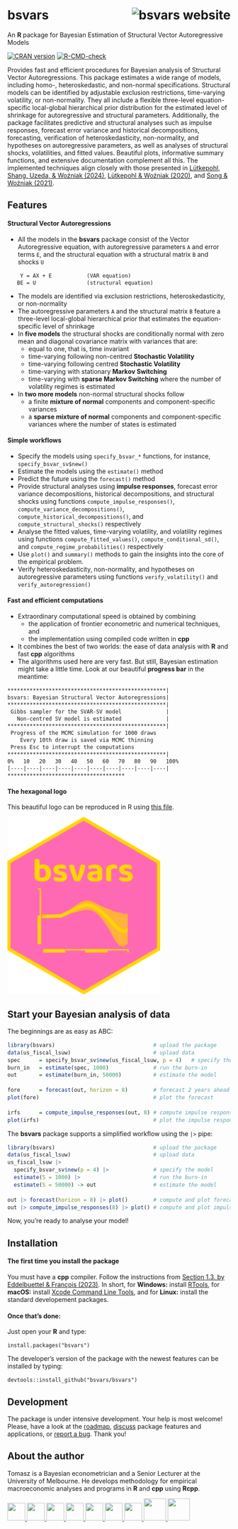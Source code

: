 
<!-- README.md is generated from README.Rmd. Please edit that file -->

# bsvars <img src="man/figures/logo.svg" align="right" padding-left="3px" alt="bsvars website" />

An **R** package for Bayesian Estimation of Structural Vector
Autoregressive Models

<!-- badges: start -->

[![CRAN
version](http://www.r-pkg.org/badges/version/bsvars)](https://CRAN.R-project.org/package=bsvars)
[![R-CMD-check](https://github.com/bsvars/bsvars/actions/workflows/R-CMD-check.yaml/badge.svg)](https://github.com/bsvars/bsvars/actions/workflows/R-CMD-check.yaml)
<!-- badges: end -->

Provides fast and efficient procedures for Bayesian analysis of
Structural Vector Autoregressions. This package estimates a wide range
of models, including homo-, heteroskedastic, and non-normal
specifications. Structural models can be identified by adjustable
exclusion restrictions, time-varying volatility, or non-normality. They
all include a flexible three-level equation-specific local-global
hierarchical prior distribution for the estimated level of shrinkage for
autoregressive and structural parameters. Additionally, the package
facilitates predictive and structural analyses such as impulse
responses, forecast error variance and historical decompositions,
forecasting, verification of heteroskedasticity, non-normality, and
hypotheses on autoregressive parameters, as well as analyses of
structural shocks, volatilities, and fitted values. Beautiful plots,
informative summary functions, and extensive documentation complement
all this. The implemented techniques align closely with those presented
in [Lütkepohl, Shang, Uzeda, & Woźniak
(2024)](https://doi.org/10.48550/arXiv.2404.11057), [Lütkepohl & Woźniak
(2020)](http://doi.org/10.1016/j.jedc.2020.103862), and [Song & Woźniak
(2021)](https://doi.org/10.1093/acrefore/9780190625979.013.174).

## Features

#### Structural Vector Autoregressions

- All the models in the **bsvars** package consist of the Vector
  Autoregressive equation, with autoregressive parameters `A` and error
  terms `E`, and the structural equation with a structural matrix `B`
  and shocks `U`

<!-- -->

        Y = AX + E           (VAR equation)
       BE = U                (structural equation)

- The models are identified via exclusion restrictions,
  heteroskedasticity, or non-normality
- The autoregressive parameters `A` and the structural matrix `B`
  feature a three-level local-global hierarchical prior that estimates
  the equation-specific level of shrinkage
- In **five models** the structural shocks are conditionally normal with
  zero mean and diagonal covariance matrix with variances that are:
  - equal to one, that is, time invariant
  - time-varying following non-centred **Stochastic Volatility**
  - time-varying following centred **Stochastic Volatility**
  - time-varying with stationary **Markov Switching**
  - time-varying with **sparse Markov Switching** where the number of
    volatility regimes is estimated
- In **two more models** non-normal structural shocks follow
  - a finite **mixture of normal** components and component-specific
    variances
  - a **sparse mixture of normal** components and component-specific
    variances where the number of states is estimated

#### Simple workflows

- Specify the models using `specify_bsvar_*` functions, for instance,
  `specify_bsvar_sv$new()`
- Estimate the models using the `estimate()` method
- Predict the future using the `forecast()` method
- Provide structural analyses using **impulse responses**, forecast
  error variance decompositions, historical decompositions, and
  structural shocks using functions `compute_impulse_responses()`,
  `compute_variance_decompositions()`,
  `compute_historical_decompositions()`, and
  `compute_structural_shocks()` respectively
- Analyse the fitted values, time-varying volatility, and volatility
  regimes using functions `compute_fitted_values()`,
  `compute_conditional_sd()`, and `compute_regime_probabilities()`
  respectively
- Use `plot()` and `summary()` methods to gain the insights into the
  core of the empirical problem.
- Verify heteroskedasticity, non-normality, and hypotheses on
  autoregressive parameters using functions `verify_volatility()` and
  `verify_autoregression()`

#### Fast and efficient computations

- Extraordinary computational speed is obtained by combining
  - the application of frontier econometric and numerical techniques,
    and
  - the implementation using compiled code written in **cpp**
- It combines the best of two worlds: the ease of data analysis with
  **R** and fast **cpp** algorithms
- The algorithms used here are very fast. But still, Bayesian estimation
  might take a little time. Look at our beautiful **progress bar** in
  the meantime:

<!-- -->

    **************************************************|
    bsvars: Bayesian Structural Vector Autoregressions|
    **************************************************|
     Gibbs sampler for the SVAR-SV model              |
       Non-centred SV model is estimated              |
    **************************************************|
     Progress of the MCMC simulation for 1000 draws
        Every 10th draw is saved via MCMC thinning
     Press Esc to interrupt the computations
    **************************************************|
    0%   10   20   30   40   50   60   70   80   90   100%
    [----|----|----|----|----|----|----|----|----|----|
    *************************************

#### The hexagonal logo

This beautiful logo can be reproduced in R using [this
file](https://github.com/bsvars/bsvars/blob/master/inst/varia/bsvars_logo.R).

<p>
</p>
<a href="https://bsvars.github.io/bsvars/"><img src="man/figures/logo.png" height="400" alt="bsvars website" /></a>
<p>
</p>

## Start your Bayesian analysis of data

The beginnings are as easy as ABC:

``` r
library(bsvars)                               # upload the package
data(us_fiscal_lsuw)                          # upload data
spec      = specify_bsvar_sv$new(us_fiscal_lsuw, p = 4)   # specify the model
burn_in   = estimate(spec, 1000)              # run the burn-in
out       = estimate(burn_in, 50000)          # estimate the model

fore      = forecast(out, horizon = 8)        # forecast 2 years ahead
plot(fore)                                    # plot the forecast

irfs      = compute_impulse_responses(out, 8) # compute impulse responses  
plot(irfs)                                    # plot the impulse responses
```

The **bsvars** package supports a simplified workflow using the `|>`
pipe:

``` r
library(bsvars)                               # upload the package
data(us_fiscal_lsuw)                          # upload data
us_fiscal_lsuw |>
  specify_bsvar_sv$new(p = 4) |>              # specify the model
  estimate(S = 1000) |>                       # run the burn-in
  estimate(S = 50000) -> out                  # estimate the model

out |> forecast(horizon = 8) |> plot()        # compute and plot forecasts
out |> compute_impulse_responses(8) |> plot() # compute and plot impulse responses
```

Now, you’re ready to analyse your model!

## Installation

#### The first time you install the package

You must have a **cpp** compiler. Follow the instructions from [Section
1.3. by Eddelbuettel & François
(2023)](https://CRAN.R-project.org/web/packages/Rcpp/vignettes/Rcpp-FAQ.pdf).
In short, for **Windows:** install
[RTools](https://CRAN.R-project.org/bin/windows/Rtools/), for **macOS:**
install [Xcode Command Line
Tools](https://www.freecodecamp.org/news/install-xcode-command-line-tools/),
and for **Linux:** install the standard developement packages.

#### Once that’s done:

Just open your **R** and type:

    install.packages("bsvars")

The developer’s version of the package with the newest features can be
installed by typing:

    devtools::install_github("bsvars/bsvars")

## Development

The package is under intensive development. Your help is most welcome!
Please, have a look at the
[roadmap](https://github.com/bsvars/bsvars/milestones),
[discuss](https://github.com/bsvars/bsvars/discussions) package features
and applications, or [report a
bug](https://github.com/bsvars/bsvars/issues). Thank you!

## About the author

Tomasz is a Bayesian econometrician and a Senior Lecturer at the
University of Melbourne. He develops methodology for empirical
macroeconomic analyses and programs in **R** and **cpp** using **Rcpp**.

<a href="mailto:twozniak@unimelb.edu.au">
<img src="https://raw.githubusercontent.com/FortAwesome/Font-Awesome/6.x/svgs/solid/envelope.svg" width="40" height="40"/>
</a> <a href="https://github.com/donotdespair">
<img src="https://raw.githubusercontent.com/FortAwesome/Font-Awesome/6.x/svgs/brands/github.svg" width="40" height="40"/>
</a> <a href="https://gitlab.com/tomaszwozniak">
<img src="https://raw.githubusercontent.com/FortAwesome/Font-Awesome/6.x/svgs/brands/gitlab.svg" width="40" height="40"/>
</a> <a href="https://orcid.org/0000-0003-2212-2378">
<img src="https://raw.githubusercontent.com/FortAwesome/Font-Awesome/6.x/svgs/brands/orcid.svg" width="40" height="40"/>
</a> <a href="http://scholar.google.com/citations?user=2uWpFrYAAAAJ&hl">
<img src="https://raw.githubusercontent.com/FortAwesome/Font-Awesome/6.x/svgs/brands/google.svg" width="40" height="40"/>
</a> <a href="https://arxiv.org/a/wozniak_t_1">
<img src="https://raw.githubusercontent.com/FortAwesome/Font-Awesome/6.x/svgs/solid/circle-xmark.svg" width="40" height="40"/>
</a>
<a href="https://www.linkedin.com/in/tomasz-wo%C5%BAniak-7b85361b1">
<img src="https://raw.githubusercontent.com/FortAwesome/Font-Awesome/6.x/svgs/brands/linkedin.svg" width="40" height="40"/>
</a> <a href="https://fosstodon.org/@tomaszwozniak">
<img src="https://raw.githubusercontent.com/FortAwesome/Font-Awesome/6.x/svgs/brands/mastodon.svg" width="50" height="50"/>
</a> <a href="https://bsky.app/profile/tomaszwozniak.bsky.social">
<img src="https://raw.githubusercontent.com/FortAwesome/Font-Awesome/6.x/svgs/solid/cloud.svg" width="50" height="50"/>
</a>
